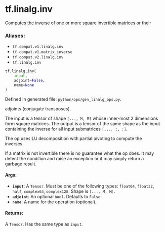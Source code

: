 <div itemscope itemtype="http://developers.google.com/ReferenceObject">
<meta itemprop="name" content="tf.linalg.inv" />
<meta itemprop="path" content="Stable" />
</div>

# tf.linalg.inv

Computes the inverse of one or more square invertible matrices or their

### Aliases:

* `tf.compat.v1.linalg.inv`
* `tf.compat.v1.matrix_inverse`
* `tf.compat.v2.linalg.inv`
* `tf.linalg.inv`

``` python
tf.linalg.inv(
    input,
    adjoint=False,
    name=None
)
```



Defined in generated file: `python/ops/gen_linalg_ops.py`.

<!-- Placeholder for "Used in" -->

adjoints (conjugate transposes).

The input is a tensor of shape `[..., M, M]` whose inner-most 2 dimensions
form square matrices. The output is a tensor of the same shape as the input
containing the inverse for all input submatrices `[..., :, :]`.

The op uses LU decomposition with partial pivoting to compute the inverses.

If a matrix is not invertible there is no guarantee what the op does. It
may detect the condition and raise an exception or it may simply return a
garbage result.

#### Args:


* <b>`input`</b>: A `Tensor`. Must be one of the following types: `float64`, `float32`, `half`, `complex64`, `complex128`.
  Shape is `[..., M, M]`.
* <b>`adjoint`</b>: An optional `bool`. Defaults to `False`.
* <b>`name`</b>: A name for the operation (optional).


#### Returns:

A `Tensor`. Has the same type as `input`.
